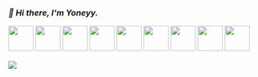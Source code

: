 ### _👋 Hi there, I'm Yoneyy._
<div>
  <div>
    <img src="https://yoneyy.gonghuolianmeng.com/2022-11-11-mona-whisper.gif" width="50px" />
    <img src="https://yoneyy.gonghuolianmeng.com/2022-11-11-mona-whisper.gif" width="50px" />
    <img src="https://yoneyy.gonghuolianmeng.com/2022-11-11-mona-whisper.gif" width="50px" />
    <img src="https://yoneyy.gonghuolianmeng.com/2022-11-11-mona-whisper.gif" width="50px" />
    <img src="https://yoneyy.gonghuolianmeng.com/2022-11-11-mona-whisper.gif" width="50px" />
    <img src="https://yoneyy.gonghuolianmeng.com/2022-11-11-mona-whisper.gif" width="50px" />
    <img src="https://yoneyy.gonghuolianmeng.com/2022-11-11-mona-whisper.gif" width="50px" />
    <img src="https://yoneyy.gonghuolianmeng.com/2022-11-11-mona-whisper.gif" width="50px" />
    <img src="https://yoneyy.gonghuolianmeng.com/2022-11-11-mona-whisper.gif" width="50px" />
  </div>
  <br />
  <img src="https://github-readme-stats.vercel.app/api?username=yoneyy&show_icons=true&theme=tokyonight" />
<div>
<!-- ![yoneyy GitHub stats](https://github-readme-stats.vercel.app/api?username=yoneyy&show_icons=true&theme=tokyonight) -->

<!--
**yoneyy/yoneyy** is a ✨ _special_ ✨ repository because its `README.md` (this file) appears on your GitHub profile.

Here are some ideas to get you started:

- 🔭 I’m currently working on ...
- 🌱 I’m currently learning ...
- 👯 I’m looking to collaborate on ...
- 🤔 I’m looking for help with ...
- 💬 Ask me about ...
- 📫 How to reach me: ...
- 😄 Pronouns: ...
- ⚡ Fun fact: ...
![imguuuu](https://yoneyy.gonghuolianmeng.com/2022-11-11-mona-whisper.gif)
-->
